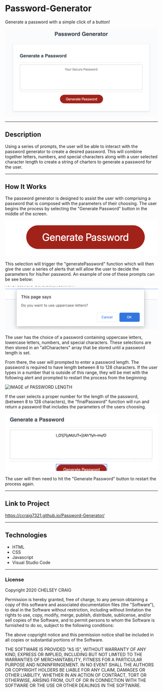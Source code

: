 # Password-Generator


Generate a password with a simple click of a button!

![Image of Password Generator](images/PasswordGenerator.png)

___

## Description

Using a series of prompts, the user will be able to interact with the password generator to create a desired password.  This will combine together letters, numbers, and special characters along with a user selected character length to create a string of charters to generate a password for the user.
___

## How It Works

The password generator is designed to assist the user with comprising a password that is composed with the parameters of their choosing.  The user begins the process by selecting the "Generate Password" button in the middle of the screen.

![Image of Generate Button](images/GenerateButton.png)

This selection will trigger the "generatePassword" function which will then give the user a series of alerts that will allow the user to decide the parameters for his/her password. An example of one of these prompts can be see below:

![IMAGE of ALERT EXAMPLE](images/UppercaseLetters.png)

The user has the choice of a password containing uppercase letters, lowercase letters, numbers, and special characters. These selections are then stored in an "allCharacters" array that be stored until a password length is set.

From there, the user will prompted to enter a password length. The password is required to have length between 8 to 128 characters. If the user types in a number that is outside of this range, they will be met with the following alert and prompted to restart the process from the beginning:

![IMAGE of PASSWORD LENGTH](CharacterCount.png)

If the user selects a proper number for the length of the password, (between 8 to 128 characters), the "finalPassword" function will run and return a password that includes the parameters of the users choosing.

![IMAGE of FINAL PASSWORD](images/GeneratedPasswordFINAL.png)

The user will then need to hit the "Generate Password" button to restart the process again.

___

## Link to Project

https://ccraig7321.github.io/Password-Generator/

___

## Technologies

- HTML
- CSS
- Javascript
- Visual Studio Code

___

### License

Copyright 2020 CHELSEY CRAIG

Permission is hereby granted, free of charge, to any person obtaining a copy of this software and associated documentation files (the "Software"), to deal in the Software without restriction, including without limitation the rights to use, copy, modify, merge, publish, distribute, sublicense, and/or sell copies of the Software, and to permit persons to whom the Software is furnished to do so, subject to the following conditions:

The above copyright notice and this permission notice shall be included in all copies or substantial portions of the Software.

THE SOFTWARE IS PROVIDED "AS IS", WITHOUT WARRANTY OF ANY KIND, EXPRESS OR IMPLIED, INCLUDING BUT NOT LIMITED TO THE WARRANTIES OF MERCHANTABILITY, FITNESS FOR A PARTICULAR PURPOSE AND NONINFRINGEMENT. IN NO EVENT SHALL THE AUTHORS OR COPYRIGHT HOLDERS BE LIABLE FOR ANY CLAIM, DAMAGES OR OTHER LIABILITY, WHETHER IN AN ACTION OF CONTRACT, TORT OR OTHERWISE, ARISING FROM, OUT OF OR IN CONNECTION WITH THE SOFTWARE OR THE USE OR OTHER DEALINGS IN THE SOFTWARE.